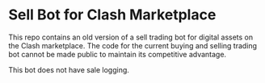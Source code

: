 # Sell Bot for Clash Marketplace
This repo contains an old version of a sell trading bot for digital assets on the Clash marketplace. The code for the current buying and selling trading bot cannot be made public to maintain its competitive advantage.

This bot does not have sale logging.
